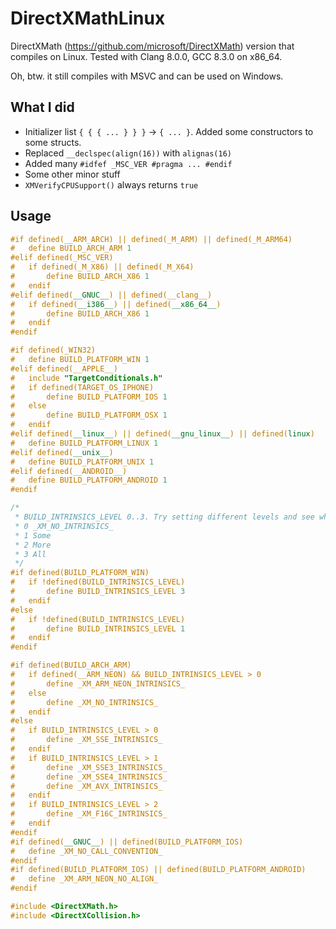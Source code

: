 # DirectXMathLinux

DirectXMath (https://github.com/microsoft/DirectXMath) version that compiles on Linux.
Tested with Clang 8.0.0, GCC 8.3.0 on x86_64.

Oh, btw. it still compiles with MSVC and can be used on Windows.

## What I did

* Initializer list `{ { { ... } } }` -> `{ ... }`. Added some constructors to some structs.
* Replaced `__declspec(align(16))` with `alignas(16)`
* Added many `#idfef _MSC_VER #pragma ... #endif`
* Some other minor stuff
* `XMVerifyCPUSupport()` always returns `true`

## Usage

~~~cpp
#if defined(__ARM_ARCH) || defined(_M_ARM) || defined(_M_ARM64)
#   define BUILD_ARCH_ARM 1
#elif defined(_MSC_VER)
#   if defined(_M_X86) || defined(_M_X64)
#       define BUILD_ARCH_X86 1
#   endif
#elif defined(__GNUC__) || defined(__clang__)
#   if defined(__i386__) || defined(__x86_64__)
#       define BUILD_ARCH_X86 1
#   endif
#endif

#if defined(_WIN32)
#   define BUILD_PLATFORM_WIN 1
#elif defined(__APPLE__)
#   include "TargetConditionals.h"
#   if defined(TARGET_OS_IPHONE)
#       define BUILD_PLATFORM_IOS 1
#   else
#       define BUILD_PLATFORM_OSX 1
#   endif
#elif defined(__linux__) || defined(__gnu_linux__) || defined(linux)
#   define BUILD_PLATFORM_LINUX 1
#elif defined(__unix__)
#   define BUILD_PLATFORM_UNIX 1
#elif defined(__ANDROID__)
#   define BUILD_PLATFORM_ANDROID 1
#endif

/*
 * BUILD_INTRINSICS_LEVEL 0..3. Try setting different levels and see what compiles/runs/doesn't crash.
 * 0 _XM_NO_INTRINSICS_
 * 1 Some
 * 2 More
 * 3 All
 */
#if defined(BUILD_PLATFORM_WIN)
#   if !defined(BUILD_INTRINSICS_LEVEL)
#       define BUILD_INTRINSICS_LEVEL 3
#   endif
#else
#   if !defined(BUILD_INTRINSICS_LEVEL)
#       define BUILD_INTRINSICS_LEVEL 1
#   endif
#endif

#if defined(BUILD_ARCH_ARM)
#   if defined(__ARM_NEON) && BUILD_INTRINSICS_LEVEL > 0
#       define _XM_ARM_NEON_INTRINSICS_
#   else
#       define _XM_NO_INTRINSICS_
#   endif
#else
#   if BUILD_INTRINSICS_LEVEL > 0
#       define _XM_SSE_INTRINSICS_
#   endif
#   if BUILD_INTRINSICS_LEVEL > 1
#       define _XM_SSE3_INTRINSICS_
#       define _XM_SSE4_INTRINSICS_
#       define _XM_AVX_INTRINSICS_
#   endif
#   if BUILD_INTRINSICS_LEVEL > 2
#       define _XM_F16C_INTRINSICS_
#   endif
#endif
#if defined(__GNUC__) || defined(BUILD_PLATFORM_IOS)
#   define _XM_NO_CALL_CONVENTION_
#endif
#if defined(BUILD_PLATFORM_IOS) || defined(BUILD_PLATFORM_ANDROID)
#   define _XM_ARM_NEON_NO_ALIGN_
#endif

#include <DirectXMath.h>
#include <DirectXCollision.h>
~~~
